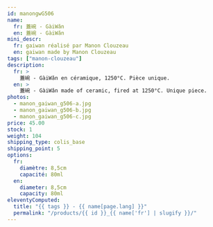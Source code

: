 ```yaml
---
id: manongwG506
name:
  fr: 蓋碗 - GàiWǎn
  en: 蓋碗 - GàiWǎn
mini_descr:
  fr: gaiwan réalisé par Manon Clouzeau
  en: gaiwan made by Manon Clouzeau
tags: ["manon-clouzeau"]
description:
  fr: >
    蓋碗 - GàiWǎn en céramique, 1250°C. Pièce unique.
  en: >
    蓋碗 - GàiWǎn made of ceramic, fired at 1250°C. Unique piece.
photos:
  - manon_gaiwan_g506-a.jpg
  - manon_gaiwan_g506-b.jpg
  - manon_gaiwan_g506-c.jpg
price: 45.00
stock: 1
weight: 104
shipping_type: colis_base
shipping_point: 5
options:
  fr:
    diamètre: 8,5cm
    capacité: 80ml
  en:
    diameter: 8,5cm
    capacity: 80ml
eleventyComputed:
  title: "{{ tags }} - {{ name[page.lang] }}"
  permalink: "/products/{{ id }}_{{ name['fr'] | slugify }}/"
---
```

